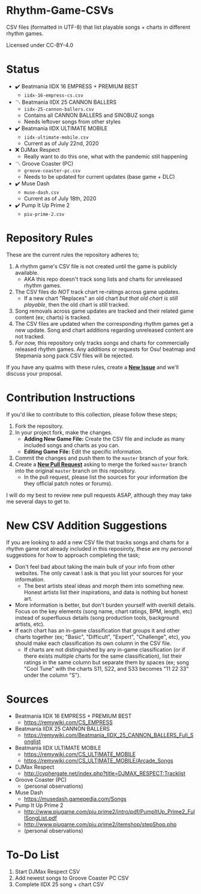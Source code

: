 # Rhythm-Game-CSVs

CSV files (formatted in UTF-8) that list playable songs + charts in different rhythm games.

Licensed under CC-BY-4.0

# Status

- :heavy_check_mark: Beatmania IIDX 16 EMPRESS + PREMIUM BEST
    - `iidx-16-empress-cs.csv`
- :part_alternation_mark: Beatmania IIDX 25 CANNON BALLERS
    - `iidx-25-cannon-ballers.csv`
    - Contains all CANNON BALLERS and SINOBUZ songs
    - Needs leftover songs from other styles
- :heavy_check_mark: Beatmania IIDX ULTIMATE MOBILE
    - `iidx-ultimate-mobile.csv`
    - Current as of July 22nd, 2020
- :x: DJMax Respect
    - Really want to do this one, what with the pandemic still happening
- :part_alternation_mark: Groove Coaster (PC)
    - `groove-coaster-pc.csv`
    - Needs to be updated for current updates (base game + DLC)
- :heavy_check_mark: Muse Dash
    - `muse-dash.csv`
    - Current as of July 18th, 2020
- :heavy_check_mark: Pump It Up Prime 2
    - `piu-prime-2.csv`
    
# Repository Rules

These are the current rules the repository adheres to;

1. A rhythm game's CSV file is not created until the game is publicly available.
    - AKA this repo doesn't track song lists and charts for unreleased rhythm games.
2. The CSV files do _NOT_ track chart re-ratings across game updates.
    - If a new chart "Replaces" an old chart _but that old chart is still playable_, then the old chart is still tracked.
3. Song removals across game updates are tracked and their related game content (ex; charts) is tracked.
4. The CSV files are updated when the corresponding rhythm games get a new update. Song and chart additions regarding unreleased content are not tracked.
5. _For now,_ this repository only tracks songs and charts for commercially released rhythm games. Any additions or requests for Osu! beatmap and Stepmania song pack CSV files will be rejected.

If you have any qualms with these rules, create a **[New Issue](https://github.com/Michael-A-Berger/Rhythm-Game-CSVs/issues/new/choose)** and we'll discuss your proposal.

# Contribution Instructions

If you'd like to contribute to this collection, please follow these steps;

1. Fork the repository.
2. In your project fork, make the changes.
    - **Adding New Game File:** Create the CSV file and include as many included songs and charts as you can.
    - **Editing Game File:** Edit the specific information.
3. Commit the changes and push them to the `master` branch of your fork.
4. Create a **[New Pull Request](https://github.com/Michael-A-Berger/Rhythm-Game-CSVs/compare)** asking to merge the forked `master` branch into the original `master` branch on this repository.
    - In the pull request, please list the sources for your information (be they official patch notes or forums).

I will do my best to review new pull requests ASAP, although they may take me several days to get to.

# New CSV Addition Suggestions

If you are looking to add a new CSV file that tracks songs and charts for a rhythm game not already included in this reposiroty, these are my _personal_ suggestions for how to approach completing the task;

- Don't feel bad about taking the main bulk of your info from other websites. The only caveat I ask is that you list your sources for your information.
    - The best artists steal ideas and morph them into something new. Honest artists list their inspirations, and data is nothing but honest art.
- More information is better, but don't burden yourself with overkill details. Focus on the key elements (song name, chart ratings, BPM, length, etc) instead of superfluous details (song production tools, background artists, etc).
- If each chart has an in-game classification that groups it and other charts together (ex; "Basic", "Difficult", "Expert", "Challenge", etc), you should make each classification its own column in the CSV file.
    - If charts are not distinguished by any in-game classification (or if there exists multiple charts for the same classification), list their ratings in the same column but separate them by spaces (ex; song "Cool Tune" with the charts S11, S22, and S33 becomes "11 22 33" under the column "S").

# Sources

- Beatmania IIDX 16 EMPRESS + PREMIUM BEST
    - https://remywiki.com/CS_EMPRESS
- Beatmania IIDX 25 CANNON BALLERS
    - https://remywiki.com/Beatmania_IIDX_25_CANNON_BALLERS_Full_Songlist
- Beatmania IIDX ULTIMATE MOBILE
    - https://remywiki.com/CS_ULTIMATE_MOBILE
    - https://remywiki.com/CS_ULTIMATE_MOBILE/Arcade_Songs
- DJMax Respect
    - http://cyphergate.net/index.php?title=DJMAX_RESPECT:Tracklist
- Groove Coaster (PC)
    - (personal observations)
- Muse Dash
    - https://musedash.gamepedia.com/Songs
- Pump It Up Prime 2
    - http://www.piugame.com/piu.prime2/intro/pdf/PumpItUp_Prime2_FullSongList.pdf
    - http://www.piugame.com/piu.prime2/itemshop/stepShop.php
    - (personal observations)

# To-Do List

1. Start DJMax Respect CSV
2. Add newest songs to Groove Coaster PC CSV
3. Complete IIDX 25 song + chart CSV